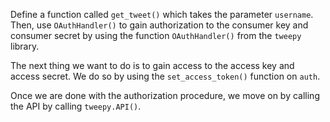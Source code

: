 <!--title={Authorization Keys and Calling API}-->

Define a function called `get_tweet()` which takes the parameter `username`. Then, use `OAuthHandler()` to gain authorization to the consumer key and consumer secret by using the function `OAuthHandler()` from the `tweepy` library.

The next thing we want to do is to gain access to the access key and access secret. We do so by using the `set_access_token()` function on `auth`. 

Once we are done with the authorization procedure, we move on by calling the API by calling `tweepy.API()`.